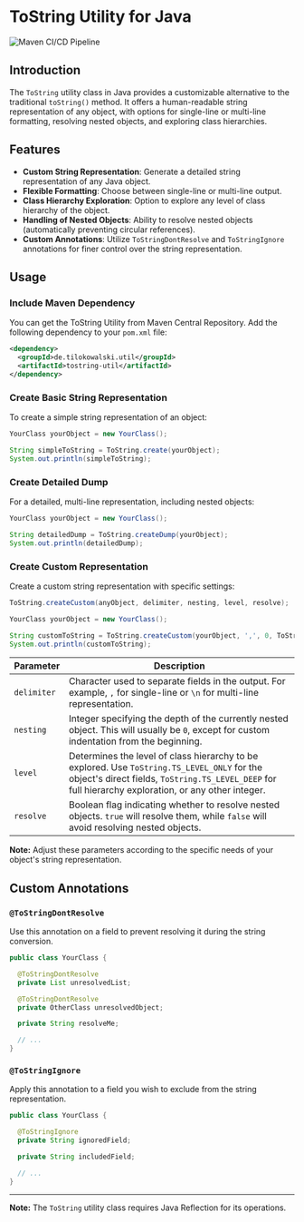 # ToString Utility for Java

![Maven CI/CD Pipeline](https://github.com/tilokowalski/tostring-util/actions/workflows/maven-deploy.yml/badge.svg)

## Introduction

The `ToString` utility class in Java provides a customizable alternative to the traditional `toString()` method. It offers a human-readable string representation of any object, with options for single-line or multi-line formatting, resolving nested objects, and exploring class hierarchies.

## Features

- **Custom String Representation**: Generate a detailed string representation of any Java object.
- **Flexible Formatting**: Choose between single-line or multi-line output.
- **Class Hierarchy Exploration**: Option to explore any level of class hierarchy of the object.
- **Handling of Nested Objects**: Ability to resolve nested objects (automatically preventing circular references).
- **Custom Annotations**: Utilize `ToStringDontResolve` and `ToStringIgnore` annotations for finer control over the string representation.

## Usage

### Include Maven Dependency

You can get the ToString Utility from Maven Central Repository. Add the following dependency to your `pom.xml` file:

```xml
<dependency>
  <groupId>de.tilokowalski.util</groupId>
  <artifactId>tostring-util</artifactId>
</dependency>
```

### Create Basic String Representation

To create a simple string representation of an object:

```java
YourClass yourObject = new YourClass();

String simpleToString = ToString.create(yourObject);
System.out.println(simpleToString);
```

### Create Detailed Dump

For a detailed, multi-line representation, including nested objects:

```java
YourClass yourObject = new YourClass();

String detailedDump = ToString.createDump(yourObject);
System.out.println(detailedDump);
```

### Create Custom Representation

Create a custom string representation with specific settings:

```java
ToString.createCustom(anyObject, delimiter, nesting, level, resolve);
```

```java
YourClass yourObject = new YourClass();

String customToString = ToString.createCustom(yourObject, ',', 0, ToString.TS_LEVEL_DEEP, true);
System.out.println(customToString);
```

| Parameter | Description |
|---|---|
| `delimiter` | Character used to separate fields in the output. For example, `,` for single-line or `\n` for multi-line representation. |
| `nesting` | Integer specifying the depth of the currently nested object. This will usually be `0`, except for custom indentation from the beginning.  |
| `level` | Determines the level of class hierarchy to be explored. Use `ToString.TS_LEVEL_ONLY` for the object's direct fields, `ToString.TS_LEVEL_DEEP` for full hierarchy exploration, or any other integer. |
| `resolve` | Boolean flag indicating whether to resolve nested objects. `true` will resolve them, while `false` will avoid resolving nested objects. |

**Note:** Adjust these parameters according to the specific needs of your object's string representation.

## Custom Annotations

### `@ToStringDontResolve`

Use this annotation on a field to prevent resolving it during the string conversion.

```java
public class YourClass {

  @ToStringDontResolve
  private List unresolvedList;

  @ToStringDontResolve
  private OtherClass unresolvedObject;

  private String resolveMe;

  // ...
}
```

### `@ToStringIgnore`

Apply this annotation to a field you wish to exclude from the string representation.

```java
public class YourClass {

  @ToStringIgnore
  private String ignoredField;

  private String includedField;

  // ...
}
```

---

**Note:** The `ToString` utility class requires Java Reflection for its operations.